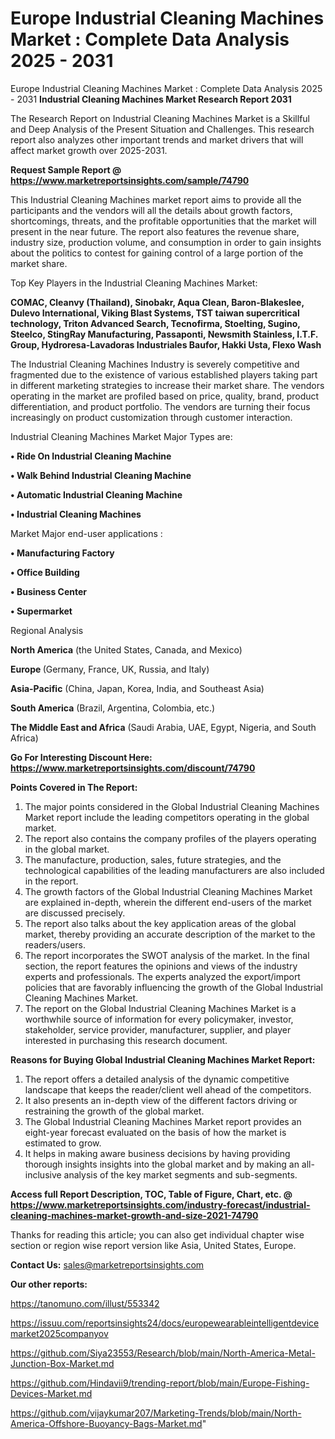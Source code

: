 # Europe Industrial Cleaning Machines Market : Complete Data Analysis 2025 - 2031
Europe Industrial Cleaning Machines Market : Complete Data Analysis 2025 - 2031
<strong>Industrial Cleaning Machines Market Research Report 2031</strong>

The Research Report on Industrial Cleaning Machines Market is a Skillful and Deep Analysis of the Present Situation and Challenges. This research report also analyzes other important trends and market drivers that will affect market growth over 2025-2031.

<strong>Request Sample Report @ <a href=https://www.marketreportsinsights.com/sample/74790>https://www.marketreportsinsights.com/sample/74790</a></strong>

This Industrial Cleaning Machines market report aims to provide all the participants and the vendors will all the details about growth factors, shortcomings, threats, and the profitable opportunities that the market will present in the near future. The report also features the revenue share, industry size, production volume, and consumption in order to gain insights about the politics to contest for gaining control of a large portion of the market share.

Top Key Players in the Industrial Cleaning Machines Market:

<strong>COMAC, Cleanvy (Thailand), Sinobakr, Aqua Clean, Baron-Blakeslee, Dulevo International, Viking Blast Systems, TST taiwan supercritical technology, Triton Advanced Search, Tecnofirma, Stoelting, Sugino, Steelco, StingRay Manufacturing, Passaponti, Newsmith Stainless, I.T.F. Group, Hydroresa-Lavadoras Industriales Baufor, Hakki Usta, Flexo Wash</strong>

The Industrial Cleaning Machines Industry is severely competitive and fragmented due to the existence of various established players taking part in different marketing strategies to increase their market share. The vendors operating in the market are profiled based on price, quality, brand, product differentiation, and product portfolio. The vendors are turning their focus increasingly on product customization through customer interaction.

Industrial Cleaning Machines Market Major Types are:

<strong>• Ride On Industrial Cleaning Machine

• Walk Behind Industrial Cleaning Machine

• Automatic Industrial Cleaning Machine

• Industrial Cleaning Machines</strong>

Market Major end-user applications :

<strong>• Manufacturing Factory

• Office Building

• Business Center

• Supermarket</strong>

Regional Analysis

</u><strong><b>North America</b></strong> (the United States, Canada, and Mexico)

<strong><b>Europe </b></strong>(Germany, France, UK, Russia, and Italy)

<strong><b>Asia-Pacific</b></strong> (China, Japan, Korea, India, and Southeast Asia)

<strong><b>South America</b></strong> (Brazil, Argentina, Colombia, etc.)

<strong><b>The Middle East and Africa</b></strong> (Saudi Arabia, UAE, Egypt, Nigeria, and South Africa)

<strong>Go For Interesting Discount Here: <a href=https://www.marketreportsinsights.com/discount/74790>https://www.marketreportsinsights.com/discount/74790</a></strong>

<strong>Points Covered in The Report:</strong>
<ol>
  <li>The major points considered in the Global Industrial Cleaning Machines Market report include the leading competitors operating in the global market.</li>
  <li>The report also contains the company profiles of the players operating in the global market.</li>
  <li>The manufacture, production, sales, future strategies, and the technological capabilities of the leading manufacturers are also included in the report.</li>
  <li>The growth factors of the Global Industrial Cleaning Machines Market are explained in-depth, wherein the different end-users of the market are discussed precisely.</li>
  <li>The report also talks about the key application areas of the global market, thereby providing an accurate description of the market to the readers/users.</li>
  <li>The report incorporates the SWOT analysis of the market. In the final section, the report features the opinions and views of the industry experts and professionals. The experts analyzed the export/import policies that are favorably influencing the growth of the Global Industrial Cleaning Machines Market.</li>
  <li>The report on the Global Industrial Cleaning Machines Market is a worthwhile source of information for every policymaker, investor, stakeholder, service provider, manufacturer, supplier, and player interested in purchasing this research document.</li>
</ol>
<strong>Reasons for Buying Global Industrial Cleaning Machines Market Report:</strong>

<ol>
  <li>The report offers a detailed analysis of the dynamic competitive landscape that keeps the reader/client well ahead of the competitors.</li>
  <li>It also presents an in-depth view of the different factors driving or restraining the growth of the global market.</li>
  <li>The Global Industrial Cleaning Machines Market report provides an eight-year forecast evaluated on the basis of how the market is estimated to grow.</li>
  <li>It helps in making aware business decisions by having providing thorough insights insights into the global market and by making an all-inclusive analysis of the key market segments and sub-segments.</li>
</ol>
<strong>Access full Report Description, TOC, Table of Figure, Chart, etc. @ <a href=https://www.marketreportsinsights.com/industry-forecast/industrial-cleaning-machines-market-growth-and-size-2021-74790>https://www.marketreportsinsights.com/industry-forecast/industrial-cleaning-machines-market-growth-and-size-2021-74790</a></strong>


Thanks for reading this article; you can also get individual chapter wise section or region wise report version like Asia, United States, Europe.

<strong>Contact Us:</strong>
sales@marketreportsinsights.com

<strong>Our other reports:</strong>

<a href=https://tanomuno.com/illust/553342>https://tanomuno.com/illust/553342</a>

<a href=https://issuu.com/reportsinsights24/docs/europewearableintelligentdevicemarket2025companyov>https://issuu.com/reportsinsights24/docs/europewearableintelligentdevicemarket2025companyov</a>

<a href=https://github.com/Siya23553/Research/blob/main/North-America-Metal-Junction-Box-Market.md>https://github.com/Siya23553/Research/blob/main/North-America-Metal-Junction-Box-Market.md</a>

<a href=https://github.com/Hindavii9/trending-report/blob/main/Europe-Fishing-Devices-Market.md>https://github.com/Hindavii9/trending-report/blob/main/Europe-Fishing-Devices-Market.md</a>

<a href=https://github.com/vijaykumar207/Marketing-Trends/blob/main/North-America-Offshore-Buoyancy-Bags-Market.md>https://github.com/vijaykumar207/Marketing-Trends/blob/main/North-America-Offshore-Buoyancy-Bags-Market.md</a>"
